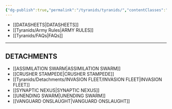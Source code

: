 ```yaml
---
{"dg-publish":true,"permalink":"/tyranids/tyranids/","contentClasses":"menu","dgEnableSearch":true,"created":"2023-12-13T16:11:58.145+07:00","updated":"2023-12-14T18:43:59.236+07:00"}
---
```


- [[DATASHEETS\|DATASHEETS]]
- [[Tyranids/Army Rules\|ARMY RULES]]
- [[Tyranids/FAQs\|FAQs]]

***

## DETACHMENTS

- [[ASSIMILATION SWARM\|ASSIMILATION SWARM]]
- [[CRUSHER STAMPEDE\|CRUSHER STAMPEDE]]
- [[Tyranids/Detachments/INVASION FLEET/INVASION FLEET\|INVASION FLEET]]
- [[SYNAPTIC NEXUS\|SYNAPTIC NEXUS]]
- [[UNENDING SWARM\|UNENDING SWARM]]
- [[VANGUARD ONSLAUGHT\|VANGUARD ONSLAUGHT]]